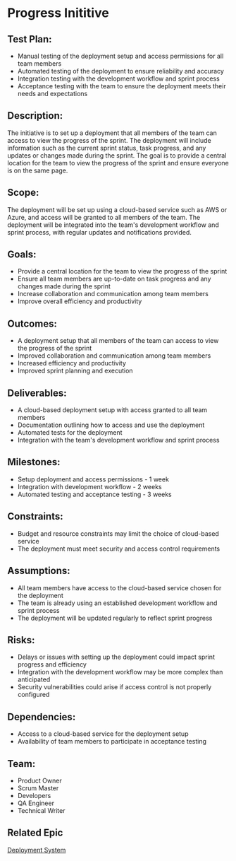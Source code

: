 # Progress Inititive

## Test Plan:

* Manual testing of the deployment setup and access permissions for all team members
* Automated testing of the deployment to ensure reliability and accuracy
* Integration testing with the development workflow and sprint process
* Acceptance testing with the team to ensure the deployment meets their needs and expectations

## Description:
The initiative is to set up a deployment that all members of the team can access to view the progress of the sprint. The deployment will include information such as the current sprint status, task progress, and any updates or changes made during the sprint. The goal is to provide a central location for the team to view the progress of the sprint and ensure everyone is on the same page.

## Scope:
The deployment will be set up using a cloud-based service such as AWS or Azure, and access will be granted to all members of the team. The deployment will be integrated into the team's development workflow and sprint process, with regular updates and notifications provided.

## Goals:

* Provide a central location for the team to view the progress of the sprint
* Ensure all team members are up-to-date on task progress and any changes made during the sprint
* Increase collaboration and communication among team members
* Improve overall efficiency and productivity

## Outcomes:

* A deployment setup that all members of the team can access to view the progress of the sprint
* Improved collaboration and communication among team members
* Increased efficiency and productivity
* Improved sprint planning and execution

## Deliverables:

* A cloud-based deployment setup with access granted to all team members
* Documentation outlining how to access and use the deployment
* Automated tests for the deployment
* Integration with the team's development workflow and sprint process

## Milestones:

* Setup deployment and access permissions - 1 week
* Integration with development workflow - 2 weeks
* Automated testing and acceptance testing - 3 weeks

## Constraints:

* Budget and resource constraints may limit the choice of cloud-based service
* The deployment must meet security and access control requirements

## Assumptions:

* All team members have access to the cloud-based service chosen for the deployment
* The team is already using an established development workflow and sprint process
* The deployment will be updated regularly to reflect sprint progress

## Risks:

* Delays or issues with setting up the deployment could impact sprint progress and efficiency
* Integration with the development workflow may be more complex than anticipated
* Security vulnerabilities could arise if access control is not properly configured

## Dependencies:

* Access to a cloud-based service for the deployment setup
* Availability of team members to participate in acceptance testing

## Team:

* Product Owner
* Scrum Master
* Developers
* QA Engineer
* Technical Writer

## Related Epic
[Deployment System](epics/deplomentplatformepic.md) 
